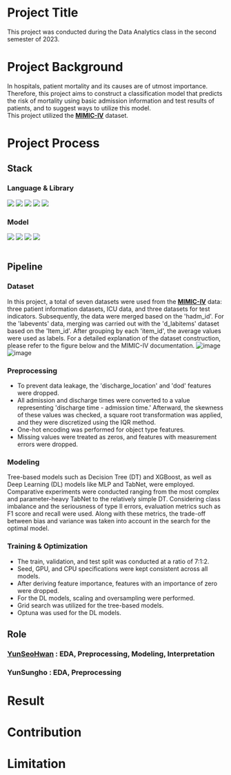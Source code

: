 # Project Title
This project was conducted during the Data Analytics class in the second semester of 2023.

# Project Background 
In hospitals, patient mortality and its causes are of utmost importance. 
Therefore, this project aims to construct a classification model that predicts the risk of mortality using basic admission information and test results of patients, and to suggest ways to utilize this model. <br>
This project utilized the [**MIMIC-IV**](https://physionet.org/content/mimiciv/2.2/) dataset.

# Project Process  

## Stack
### Language & Library
<img src="https://img.shields.io/badge/Python-3776AB?style=flat&logo=python&logoColor=white"/>
<img src="https://img.shields.io/badge/Pytorch-EE4C2C?style=flat&logo=pytorch&logoColor=white"/>
<img src="https://img.shields.io/badge/Numpy-013243?style=flat&logo=Numpy&logoColor=white"/>
<img src="https://img.shields.io/badge/Pandas-150458?style=flat&logo=Pandas&logoColor=white"/>
<img src="https://img.shields.io/badge/Scikit learn-F7931E?style=flat&logo=Scikitlearn&logoColor=white"/>

### Model
<img src="https://img.shields.io/badge/DecisionTree-000000?style=flat&logo=&logoColor=white"/>
<img src="https://img.shields.io/badge/XGBoost-000000?style=flat&logo=&logoColor=white"/>
<img src="https://img.shields.io/badge/MLP-000000?style=flat&logo=&logoColor=white"/>
<img src="https://img.shields.io/badge/TabNet-000000?style=flat&logo=&logoColor=white"/>
<br>
<br>

## Pipeline
### Dataset
In this project, a total of seven datasets were used from the [**MIMIC-IV**](https://physionet.org/content/mimiciv/2.2/) data: three patient information datasets, ICU data, and three datasets for test indicators. Subsequently, the data were merged based on the 'hadm_id'. For the 'labevents' data, merging was carried out with the 'd_labitems' dataset based on the 'Item_id'. After grouping by each 'item_id', the average values were used as labels. For a detailed explanation of the dataset construction, please refer to the figure below and the MIMIC-IV documentation.
![image](https://github.com/YunSeoHwan/DA_MIMIC-IV_Project/assets/48356954/c0046d18-eebb-4dbe-8ad8-6927ac88fcea)
![image](https://github.com/YunSeoHwan/DA_MIMIC-IV_Project/assets/48356954/b6c32656-78f0-4a4b-aebd-9a9c650b3c91)

### Preprocessing
- To prevent data leakage, the 'discharge_location' and 'dod' features were dropped.
- All admission and discharge times were converted to a value representing 'discharge time - admission time.' Afterward, the skewness of these values was checked, a square root transformation was applied, and they were discretized using the IQR method.
- One-hot encoding was performed for object type features.
- Missing values were treated as zeros, and features with measurement errors were dropped.

### Modeling
Tree-based models such as Decision Tree (DT) and XGBoost, as well as Deep Learning (DL) models like MLP and TabNet, were employed. Comparative experiments were conducted ranging from the most complex and parameter-heavy TabNet to the relatively simple DT. Considering class imbalance and the seriousness of type II errors, evaluation metrics such as F1 score and recall were used. Along with these metrics, the trade-off between bias and variance was taken into account in the search for the optimal model.

### Training & Optimization
- The train, validation, and test split was conducted at a ratio of 7:1:2.
- Seed, GPU, and CPU specifications were kept consistent across all models.
- After deriving feature importance, features with an importance of zero were dropped.
- For the DL models, scaling and oversampling were performed.
- Grid search was utilized for the tree-based models.
- Optuna was used for the DL models.
## Role
### [**YunSeoHwan**](https://github.com/YunSeoHwan) : EDA, Preprocessing, Modeling, Interpretation<br>
### YunSungho : EDA, Preprocessing
# Result
# Contribution
# Limitation
